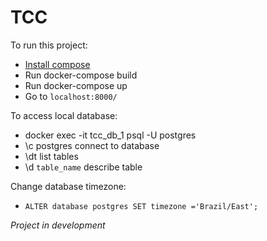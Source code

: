 # TCC

To run this project:

 - [Install compose](https://docs.docker.com/compose/install/)
 - Run docker-compose build 
 - Run docker-compose up 
 - Go to `localhost:8000/`

To access local database:

 - docker exec -it tcc_db_1 psql -U postgres
 - \c postgres connect to database
 - \dt list tables
 - \d `table_name` describe table

Change database timezone:
 - `ALTER database postgres SET timezone ='Brazil/East';`


*Project in development*
